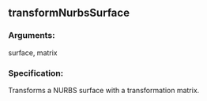 ## transformNurbsSurface
### Arguments: 
surface, matrix
### Specification: 
Transforms a NURBS surface with a transformation matrix.
